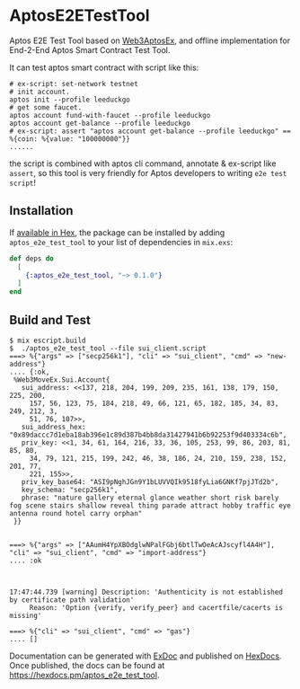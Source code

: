 # AptosE2ETestTool

Aptos E2E Test Tool based on [Web3AptosEx](https://github.com/NonceGeek/web3_aptos_ex), and offline implementation for End-2-End Aptos Smart Contract Test Tool.

It can test aptos smart contract with script like this:

```
# ex-script: set-network testnet
# init account.
aptos init --profile leeduckgo
# get some faucet.
aptos account fund-with-faucet --profile leeduckgo
aptos account get-balance --profile leeduckgo
# ex-script: assert "aptos account get-balance --profile leeduckgo" ==  %{coin: %{value: "100000000"}}
......
```

the script is combined with aptos cli command, annotate & ex-script like `assert`,  so this tool is very friendly for Aptos developers to writing `e2e test script`! 

## Installation

If [available in Hex](https://hex.pm/docs/publish), the package can be installed
by adding `aptos_e2e_test_tool` to your list of dependencies in `mix.exs`:

```elixir
def deps do
  [
    {:aptos_e2e_test_tool, "~> 0.1.0"}
  ]
end
```
## Build and Test
```shell
$ mix escript.build
$  ./aptos_e2e_test_tool --file sui_client.script
===> %{"args" => ["secp256k1"], "cli" => "sui_client", "cmd" => "new-address"}
.... {:ok,
 %Web3MoveEx.Sui.Account{
   sui_address: <<137, 218, 204, 199, 209, 235, 161, 138, 179, 150, 225, 200,
     157, 56, 123, 75, 184, 218, 49, 66, 121, 65, 182, 185, 34, 83, 249, 212, 3,
     51, 76, 107>>,
   sui_address_hex: "0x89daccc7d1eba18ab396e1c89d387b4bb8da31427941b6b92253f9d403334c6b",
   priv_key: <<1, 34, 61, 164, 216, 33, 36, 105, 253, 99, 86, 203, 81, 85, 80,
     34, 79, 121, 215, 199, 242, 46, 38, 186, 24, 210, 159, 238, 152, 201, 77,
     221, 155>>,
   priv_key_base64: "ASI9pNghJGn9Y1bLUVVQIk9518fyLia6GNKf7pjJTd2b",
   key_schema: "secp256k1",
   phrase: "nature gallery eternal glance weather short risk barely fog scene stairs shallow reveal thing parade attract hobby traffic eye antenna round hotel carry orphan"
 }}


===> %{"args" => ["AAumH4YpXBOdglwNPalFGbj6btlTwOeAcAJscyfl4A4H"], "cli" => "sui_client", "cmd" => "import-address"}
.... :ok



17:47:44.739 [warning] Description: 'Authenticity is not established by certificate path validation'
     Reason: 'Option {verify, verify_peer} and cacertfile/cacerts is missing'

===> %{"cli" => "sui_client", "cmd" => "gas"}
.... []

```
Documentation can be generated with [ExDoc](https://github.com/elixir-lang/ex_doc)
and published on [HexDocs](https://hexdocs.pm). Once published, the docs can
be found at <https://hexdocs.pm/aptos_e2e_test_tool>.

